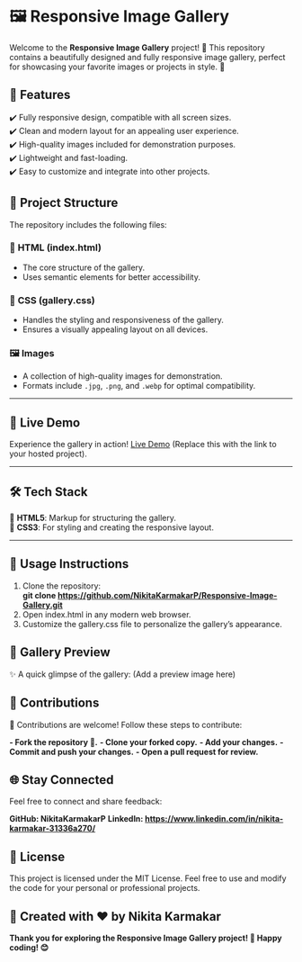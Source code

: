 # 🖼️ Responsive Image Gallery  

Welcome to the **Responsive Image Gallery** project! 🌟 This repository contains a beautifully designed and fully responsive image gallery, perfect for showcasing your favorite images or projects in style. 📸  

## 🌟 **Features**  

✔️ Fully responsive design, compatible with all screen sizes.  
✔️ Clean and modern layout for an appealing user experience.  
✔️ High-quality images included for demonstration purposes.  
✔️ Lightweight and fast-loading.  
✔️ Easy to customize and integrate into other projects.  

## 📂 **Project Structure**  

The repository includes the following files:  

### 📄 **HTML (index.html)**  
- The core structure of the gallery.  
- Uses semantic elements for better accessibility.  

### 🎨 **CSS (gallery.css)**  
- Handles the styling and responsiveness of the gallery.  
- Ensures a visually appealing layout on all devices.  

### 🖼️ **Images**  
- A collection of high-quality images for demonstration.  
- Formats include `.jpg`, `.png`, and `.webp` for optimal compatibility.  

---

## 🚀 **Live Demo**  

Experience the gallery in action! [Live Demo](#) (Replace this with the link to your hosted project).  

---

## 🛠️ **Tech Stack**  

🔹 **HTML5**: Markup for structuring the gallery.  
🔹 **CSS3**: For styling and creating the responsive layout.  

---

## 🎯 **Usage Instructions**  

1. Clone the repository:  
   **git clone https://github.com/NikitaKarmakarP/Responsive-Image-Gallery.git**
2. Open index.html in any modern web browser.
3. Customize the gallery.css file to personalize the gallery’s appearance.

## 📸 Gallery Preview
✨ A quick glimpse of the gallery:
(Add a preview image here)

## 🤝 Contributions
🎉 Contributions are welcome! Follow these steps to contribute:

**- Fork the repository 🍴.**
**- Clone your forked copy.**
**- Add your changes.**
**- Commit and push your changes.**
**- Open a pull request for review.**

## 🌐 Stay Connected
Feel free to connect and share feedback:

**GitHub: NikitaKarmakarP**
**LinkedIn: https://www.linkedin.com/in/nikita-karmakar-31336a270/**

## 📄 License
This project is licensed under the MIT License. Feel free to use and modify the code for your personal or professional projects.

## 🌟 Created with ❤️ by Nikita Karmakar

**Thank you for exploring the Responsive Image Gallery project! 🌟 Happy coding! 😊**



